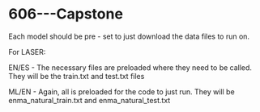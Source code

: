 # 606---Capstone

Each model should be pre - set to just download the data files to run on.

For LASER:

  EN/ES - The necessary files are preloaded where they need to be called. They will be the train.txt and test.txt files

  ML/EN - Again, all is preloaded for the code to just run. They will be enma_natural_train.txt and enma_natural_test.txt
